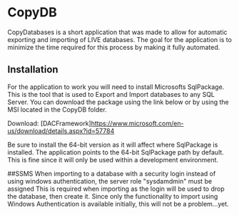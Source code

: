 ﻿# CopyDB
CopyDatabases is a short application that was made to allow for automatic exporting and importing of LIVE databases.
The goal for the application is to minimize the time required for this process by making it fully automated.

## Installation
For the application to work you will need to install Microsofts SqlPackage.
This is the tool that is used to Export and Import databases to any SQL Server.
You can download the package using the link below or by using the MSI located in the CopyDB folder.

Download: [DACFramework]https://www.microsoft.com/en-us/download/details.aspx?id=57784

Be sure to install the 64-bit version as it will affect where SqlPackage is installed.
The application points to the 64-bit SqlPackage path by default.  This is fine since it will only be used within a development environment.

##SSMS
When importing to a database with a security login instead of using windows authentication, the server role "sysdamdmin" must be assigned
This is required when importing as the login will be used to drop the database, then create it.
Since only the functionality to import using Windows Authentication is available initially, this will not be a problem...yet.